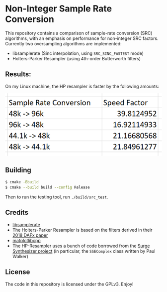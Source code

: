 # Non-Integer Sample Rate Conversion

This repository contains a comparison of sample-rate
conversion (SRC) algorithms, with an emphasis on performance
for non-integer SRC factors. Currently two oversampling
algorithms are implemented:

- libsamplerate (Sinc interpolation, using `SRC_SINC_FASTEST` mode)
- Holters-Parker Resampler (using 4th-order Butterworth filters)

## Results:
On my Linux machine, the HP resampler is faster by
the following amounts:

![](./doc/speed_chart.png)

## Building
```bash
$ cmake -Bbuild
$ cmake --build build --config Release
```
Then to run the testing tool, run
`./build/src_test`.

## Credits

- [libsamplerate](https://github.com/libsndfile/libsamplerate)
- The Holters-Parker Resampler is based on the filters derived in their [2018 DAFx paper](https://www.dafx.de/paper-archive/2018/papers/DAFx2018_paper_12.pdf)
- [matplotlibcpp](https://github.com/lava/matplotlib-cpp)
- The HP-Resampler uses a bunch of code borrowed from the [Surge Synthesizer project](https://github.com/surge-synthsizer/surge) (in particular, the `SSEComplex` class written by Paul Walker)

## License

The code in this repository is licensed under the GPLv3. Enjoy!
